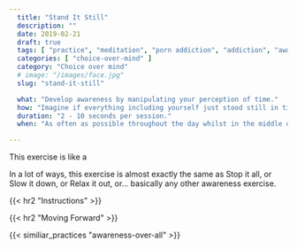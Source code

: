```yaml
---
  title: "Stand It Still"
  description: ""
  date: 2019-02-21
  draft: true
  tags: [ "practice", "meditation", "porn addiction", "addiction", "awareness", "awareness exercises", "perspective", "nofap", "neverfap", "neverfap deluxe" ]
  categories: [ "choice-over-mind" ]
  category: "Choice over mind"
  # image: "/images/face.jpg"
  slug: "stand-it-still"

  what: "Develop awareness by manipulating your perception of time."
  how: "Imagine if everything including yourself just stood still in time."
  duration: "2 - 10 seconds per session."
  when: "As often as possible throughout the day whilst in the middle of doing something."

---
```



<!-- VERY HAPPY WITH THIS -->

This exercise is like a 


<!-- {{< hr2 "Context" >}} -->

In a lot of ways, this exercise is almost exactly the same as Stop it all, or Slow it down, or Relax it out, or... basically any other awareness exercise.


{{< hr2 "Instructions" >}}



{{< hr2 "Moving Forward" >}}

 

{{< similiar_practices "awareness-over-all" >}}

<!-- 
{{< hr2 "Additional Resources" >}}  -->

<!-- maybe link to other  -->

